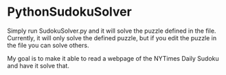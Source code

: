 # PythonSudokuSolver

Simply run SudokuSolver.py and it will solve the puzzle defined in the file. Currently, it will only solve the defined puzzle, but if you edit the puzzle in the file you can solve others.

My goal is to make it able to read a webpage of the NYTimes Daily Sudoku and have it solve that.
